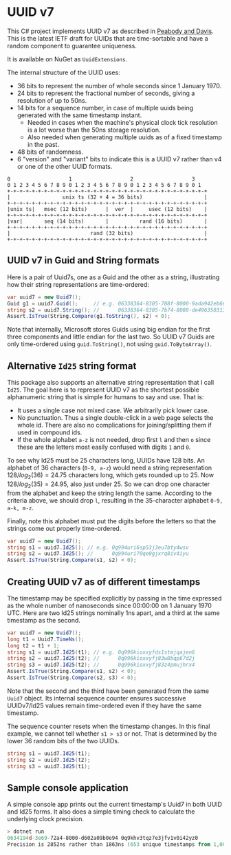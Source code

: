 # UUID v7

This C# project implements UUID v7 as described in 
[Peabody and Davis](https://datatracker.ietf.org/doc/html/draft-peabody-dispatch-new-uuid-format).
This is the latest IETF draft for UUIDs that are time-sortable
and have a random component to guarantee uniqueness.

It is available on NuGet as `UuidExtensions`.

The internal structure of the UUID uses:

* 36 bits to represent the number of whole seconds since 1 January 1970.
* 24 bits to represent the fractional number of seconds, 
  giving a resolution of up to 50ns.
* 14 bits for a sequence number, in case of multiple uuids being generated 
  with the same timestamp instant.
    * Needed in cases when the machine's physical clock tick
      resolution is a lot worse than the 50ns storage resolution.
    * Also needed when generating multiple uuids as of a fixed timestamp
      in the past.
* 48 bits of randomness.
* 6 "version" and "variant" bits to indicate this is a UUID v7
  rather than v4 or one of the other UUID formats.

```text
0                   1                   2                   3
0 1 2 3 4 5 6 7 8 9 0 1 2 3 4 5 6 7 8 9 0 1 2 3 4 5 6 7 8 9 0 1
+-+-+-+-+-+-+-+-+-+-+-+-+-+-+-+-+-+-+-+-+-+-+-+-+-+-+-+-+-+-+-+-+
|                 unix ts (32 + 4 = 36 bits)                    |
+-+-+-+-+-+-+-+-+-+-+-+-+-+-+-+-+-+-+-+-+-+-+-+-+-+-+-+-+-+-+-+-+
|unix ts|   msec (12 bits)      |  ver  |     usec (12 bits)    |
+-+-+-+-+-+-+-+-+-+-+-+-+-+-+-+-+-+-+-+-+-+-+-+-+-+-+-+-+-+-+-+-+
|var|       seq (14 bits)       |          rand (16 bits)       |
+-+-+-+-+-+-+-+-+-+-+-+-+-+-+-+-+-+-+-+-+-+-+-+-+-+-+-+-+-+-+-+-+
|                          rand (32 bits)                       |
+-+-+-+-+-+-+-+-+-+-+-+-+-+-+-+-+-+-+-+-+-+-+-+-+-+-+-+-+-+-+-+-+ 
```


## UUID v7 in Guid and String formats

Here is a pair of Uuid7s, one as a Guid and the other as a string, 
illustrating how their string representations are time-ordered:

```csharp
var uuid7 = new Uuid7();
Guid g1 = uuid7.Guid();     // e.g. 06338364-8305-788f-8000-9ada942eb663
string s2 = uuid7.String(); //      06338364-8305-7b74-8000-de4963503139
Assert.IsTrue(String.Compare(g1.ToString(), s2) < 0);
```

Note that internally, Microsoft stores Guids using big endian for the first three
components and little endian for the last two. So UUID v7 Guids 
are only time-ordered using `guid.ToString()`, not using `guid.ToByteArray()`.

## Alternative `Id25` string format

This package also supports an alternative string representation that I call `Id25`.
The goal here is to represent UUID v7 as the shortest possible 
alphanumeric string that is simple for humans to say and use. That is:

* It uses a single case not mixed case. We arbitrarily pick lower case.
* No punctuation. Thus a single double-click in a web page selects the whole id.
  There are also no complications for joining/splitting them if used in compound ids.
* If the whole alphabet `a-z` is not needed, drop first `l` and then `o` since
  these are the letters most easily confused with digits `1` and `0`.

To see why Id25 must be 25 characters long, UUIDs have 128 bits. 
An alphabet of 36 characters (`0-9, a-z`) would need a string representation 
$128/log_2(36) = 24.75$ characters long, which gets rounded up to 25.
Now $128/log_2(35) = 24.95$, also just under 25. So we can drop one character from the 
alphabet and keep the string length the same. According to the criteria above,
we should drop `l`, resulting in the 35-character alphabet `0-9, a-k, m-z`.

Finally, note this alphabet must put the digits before the letters
so that the strings come out properly time-ordered.

```csharp
var uuid7 = new Uuid7();
string s1 = uuid7.Id25(); // e.g. 0q994uri6sp53j3eu7bty4wsv
string s2 = uuid7.Id25(); //      0q994uri70qe0gjxrq8iv4iyu
Assert.IsTrue(String.Compare(s1, s2) < 0);
```

## Creating UUID v7 as of different timestamps

The timestamp may be specified explicitly by passing in the time
expressed as the whole number of nanoseconds since 00:00:00 on 1 January 1970 UTC.
Here are two Id25 strings nominally 1ns apart, and a third at the
same timestamp as the second. 


```csharp
var uuid7 = new Uuid7();
long t1 = Uuid7.TimeNs();
long t2 = t1 + 1;
string s1 = uuid7.Id25(t1); // e.g. 0q996kioxxyfds1stmjqajen6
string s2 = uuid7.Id25(t2); //      0q996kioxxyfj83w8bqp67d2j
string s3 = uuid7.Id25(t2); //      0q996kioxxyfj83z4pmujhrx4
Assert.IsTrue(String.Compare(s1, s2) < 0);
Assert.IsTrue(String.Compare(s2, s3) < 0);
```

Note that the second and the third have been generated from the same 
`Uuid7` object. Its internal sequence counter ensures successive 
UUIDv7/Id25 values remain time-ordered even if they have the 
same timestamp. 

The sequence counter resets when the timestamp changes.
In this final example, we cannot tell whether `s1 > s3` or not.
That is determined by the lower 36 random bits of the two UUIDs.

```csharp
string s1 = uuid7.Id25(t1);
string s2 = uuid7.Id25(t2);
string s3 = uuid7.Id25(t1);
```

## Sample console application

A simple console app prints out the current timestamp's Uuid7 in both UUID and Id25 forms.
It also does a simple timing check to calculate the underlying clock precision.

```powershell
> dotnet run
0634194d-3e69-72a4-8000-d602a09b0e94 0q9khv3tqz7e3jfv1v0i42yz0
Precision is 2852ns rather than 1863ns (653 unique timestamps from 1,000 loops taking 1.8626ms)
```
